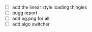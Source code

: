 - [ ] add the linear style loading thingies
- [ ] bugg report 
- [ ] add og.png for all
- [ ] add algo switcher
